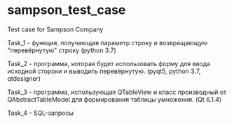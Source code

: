 # sampson_test_case
Test case for Sampson Company

Task_1 - функция, получающая параметр строку и возвращающую "перевёрнутую" строку (python 3.7)

Task_2 - программа, которая будет использовать форму для ввода исходной стороки и выводить перевёрнутую. (pyqt5, python 3.7, qtdesigner)

Task_3 - программа, использующая QTableView и класс производный от QAbstractTableModel для формирования таблицы умножения. (Qt 6.1.4)

Task_4 - SQL-запросы